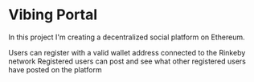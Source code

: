 # Vibing Portal

In this project I'm creating a decentralized social platform on Ethereum.

Users can register with a valid wallet address connected to the Rinkeby network
Registered users can post and see what other registered users have posted on the platform
